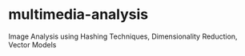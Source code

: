 # multimedia-analysis
Image Analysis using Hashing Techniques, Dimensionality Reduction, Vector Models 
